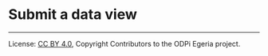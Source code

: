 <!-- SPDX-License-Identifier: CC-BY-4.0 -->
<!-- Copyright Contributors to the ODPi Egeria project. -->

# Submit a data view


----
License: [CC BY 4.0](https://creativecommons.org/licenses/by/4.0/),
Copyright Contributors to the ODPi Egeria project.